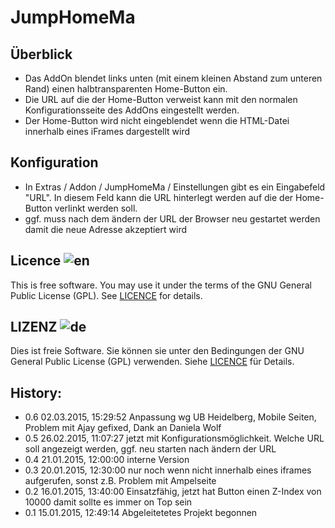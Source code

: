 # JumpHomeMa

## Überblick

- Das AddOn blendet links unten (mit einem kleinen Abstand zum unteren Rand) einen halbtransparenten Home-Button ein.
- Die URL auf die der Home-Button verweist kann mit den normalen Konfigurationsseite des AddOns eingestellt werden.
- Der Home-Button wird nicht eingeblendet wenn die HTML-Datei innerhalb eines iFrames dargestellt wird

## Konfiguration

- In Extras / Addon / JumpHomeMa / Einstellungen gibt es ein Eingabefeld "URL". In diesem Feld kann die URL hinterlegt werden auf die der Home-Button verlinkt werden soll.
- ggf. muss nach dem ändern der URL der Browser neu gestartet werden damit die neue Adresse akzeptiert wird

## Licence  ![en](http://bib.uni-mannheim.de/fileadmin/scripts/flag_en.jpeg)

This is free software. You may use it under the terms of the GNU General Public License (GPL). See <a href="https://github.com/BFallert/JumpHomeMa/blob/master/LICENSE">LICENCE</a> for details.

## LIZENZ  ![de](http://bib.uni-mannheim.de/fileadmin/scripts/flag_de.jpeg)

Dies ist freie Software. Sie können sie unter den Bedingungen der GNU General Public License (GPL) verwenden. Siehe <a href="https://github.com/BFallert/JumpHomeMa/blob/master/LICENSE">LICENCE</a> für Details.

## History:

- 0.6 02.03.2015, 15:29:52  Anpassung wg UB Heidelberg, Mobile Seiten, Problem mit Ajay gefixed, Dank an Daniela Wolf
- 0.5 26.02.2015, 11:07:27  jetzt mit Konfigurationsmöglichkeit. Welche URL soll angezeigt werden, ggf. neu starten nach ändern der URL
- 0.4 21.01.2015, 12:00:00  interne Version
- 0.3 20.01.2015, 12:30:00  nur noch wenn nicht innerhalb eines iframes aufgerufen, sonst z.B. Problem mit Ampelseite
- 0.2 16.01.2015, 13:40:00  Einsatzfähig, jetzt hat Button einen Z-Index von 10000 damit sollte es immer on Top sein
- 0.1 15.01.2015, 12:49:14  Abgeleitetetes Projekt begonnen
